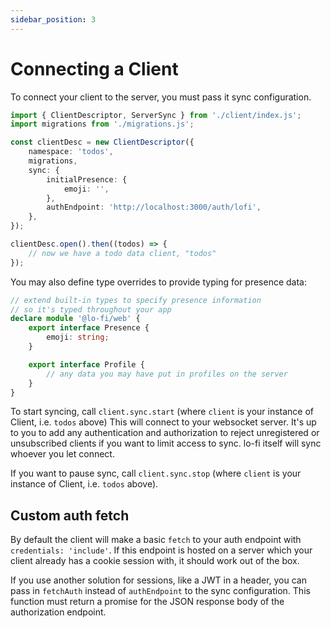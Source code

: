 ```yaml
---
sidebar_position: 3
---
```


# Connecting a Client

To connect your client to the server, you must pass it sync configuration.

```ts
import { ClientDescriptor, ServerSync } from './client/index.js';
import migrations from './migrations.js';

const clientDesc = new ClientDescriptor({
	namespace: 'todos',
	migrations,
	sync: {
		initialPresence: {
			emoji: '',
		},
		authEndpoint: 'http://localhost:3000/auth/lofi',
	},
});

clientDesc.open().then((todos) => {
	// now we have a todo data client, "todos"
});
```

You may also define type overrides to provide typing for presence data:

```ts
// extend built-in types to specify presence information
// so it's typed throughout your app
declare module '@lo-fi/web' {
	export interface Presence {
		emoji: string;
	}

	export interface Profile {
		// any data you may have put in profiles on the server
	}
}
```

To start syncing, call `client.sync.start` (where `client` is your instance of Client, i.e. `todos` above) This will connect to your websocket server. It's up to you to add any authentication and authorization to reject unregistered or unsubscribed clients if you want to limit access to sync. lo-fi itself will sync whoever you let connect.

If you want to pause sync, call `client.sync.stop` (where `client` is your instance of Client, i.e. `todos` above).

## Custom auth fetch

By default the client will make a basic `fetch` to your auth endpoint with `credentials: 'include'`. If this endpoint is hosted on a server which your client already has a cookie session with, it should work out of the box.

If you use another solution for sessions, like a JWT in a header, you can pass in `fetchAuth` instead of `authEndpoint` to the sync configuration. This function must return a promise for the JSON response body of the authorization endpoint.
